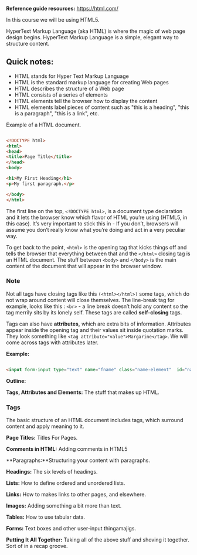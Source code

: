 **Reference guide resources:** https://html.com/ 


In this course we will be using HTML5.
 
HyperText Markup Language (aka HTML) is where the magic of web page design begins. HyperText Markup Language is a simple, elegant way to structure content. 

## **Quick notes:**

- HTML stands for Hyper Text Markup Language
- HTML is the standard markup language for creating Web pages
- HTML describes the structure of a Web page
- HTML consists of a series of elements
- HTML elements tell the browser how to display the content
- HTML elements label pieces of content such as "this is a heading", "this is a paragraph", "this is a link", etc. 

Example of a HTML document. 

```html 

<!DOCTYPE html>
<html>
<head>
<title>Page Title</title>
</head>
<body>

<h1>My First Heading</h1>
<p>My first paragraph.</p>

</body>
</html>
``` 

The first line on the top, ``` <!DOCTYPE html> ```, is a document type declaration and it lets the browser know which flavor of HTML you’re using (HTML5, in this case). It’s very important to stick this in - If you don’t, browsers will assume you don’t really know what you’re doing and act in a very peculiar way. 

To get back to the point, ``` <html> ``` is the opening tag that kicks things off and tells the browser that everything between that and the ``` </html> ``` closing tag is an HTML document. The stuff between ``` <body> ``` and ``` </body> ``` is the main content of the document that will appear in the browser window.


###  **Note**
Not all tags have closing tags like this ```(<html></html>)``` some tags, which do not wrap around content will close themselves. The line-break tag for example, looks like this : ```<br>``` - a line break doesn’t hold any content so the tag merrily sits by its lonely self. These tags are called **self-closing** tags. 

Tags can also have **attributes,** which are extra bits of information. Attributes appear inside the opening tag and their values sit inside quotation marks. They look something like ```<tag attribute="value">Margarine</tag>```. We will come across tags with attributes later.

**Example:**

```html

<input form-input type="text" name="fname" class="name-element"  id="name-element" required />

```


**Outline:** 

**Tags, Attributes and Elements:** The stuff that makes up HTML.


### **Tags**

The basic structure of an HTML document includes tags, which surround content and apply meaning to it.

**Page Titles:** Titles For Pages.

**Comments in HTML:** Adding comments in HTML5

**Paragraphs:**Structuring your content with paragraphs.

**Headings:** The six levels of headings.

**Lists:** How to define ordered and unordered lists.

**Links:** How to makes links to other pages, and elsewhere.

**Images:** Adding something a bit more than text.

**Tables:** How to use tabular data.

**Forms:** Text boxes and other user-input thingamajigs.

**Putting It All Together:** Taking all of the above stuff and shoving it together. Sort of in a recap groove.